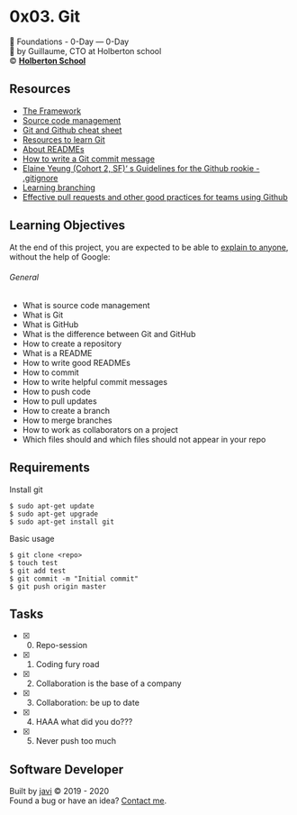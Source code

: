 # 0x03. Git
:open_file_folder: Foundations - 0-Day ― 0-Day  
:bust_in_silhouette: by Guillaume, CTO at Holberton school  
:copyright: **[Holberton School](https://www.holbertonschool.com/)**

## Resources
* [The Framework](https://intranet.hbtn.io/concepts/75)
* [Source code management](https://intranet.hbtn.io/concepts/22)
* [Git and Github cheat sheet](https://intranet.hbtn.io/concepts/57)
* [Resources to learn Git](https://try.github.io/)
* [About READMEs](https://help.github.com/en/github/creating-cloning-and-archiving-repositories/about-readmes)
* [How to write a Git commit message](https://chris.beams.io/posts/git-commit/#seven-rules)
* [Elaine Yeung (Cohort 2, SF)‘ s Guidelines for the Github rookie - .gitignore](https://medium.com/@elaine.yeung/guidelines-for-the-github-rookie-c24e9ec0c671)
* [Learning branching](https://learngitbranching.js.org/)
* [Effective pull requests and other good practices for teams using Github](https://codeinthehole.com/tips/pull-requests-and-other-good-practices-for-teams-using-github/)

## Learning Objectives
At the end of this project, you are expected to be able to [explain to anyone](https://fs.blog/2012/04/feynman-technique/), without the help of Google:
###### General
* What is source code management
* What is Git
* What is GitHub
* What is the difference between Git and GitHub
* How to create a repository
* What is a README
* How to write good READMEs
* How to commit
* How to write helpful commit messages
* How to push code
* How to pull updates
* How to create a branch
* How to merge branches
* How to work as collaborators on a project
* Which files should and which files should not appear in your repo

## Requirements
Install git
```
$ sudo apt-get update
$ sudo apt-get upgrade
$ sudo apt-get install git
```

Basic usage
```
$ git clone <repo>
$ touch test
$ git add test
$ git commit -m "Initial commit"
$ git push origin master
```

## Tasks
* [x] 0. Repo-session
* [x] 1. Coding fury road
* [x] 2. Collaboration is the base of a company
* [x] 3. Collaboration: be up to date
* [x] 4. HAAA what did you do???
* [x] 5. Never push too much

## Software Developer
Built by [javi](https://github.com/javi0x00) :copyright: 2019 - 2020  
Found a bug or have an idea? [Contact me](https://www.linkedin.com/in/javi0x00/).
